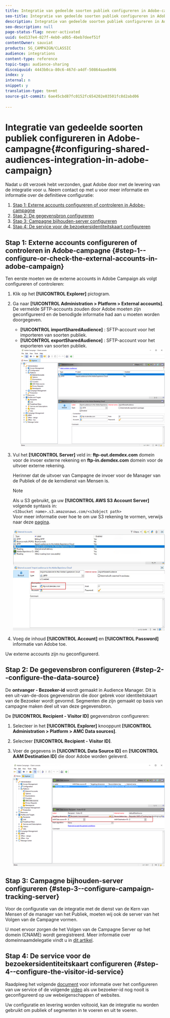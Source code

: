 ```yaml
---
title: Integratie van gedeelde soorten publiek configureren in Adobe-campagne
seo-title: Integratie van gedeelde soorten publiek configureren in Adobe-campagne
description: Integratie van gedeelde soorten publiek configureren in Adobe-campagne
seo-description: null
page-status-flag: never-activated
uuid: 6ed137e4-027f-4eb0-a0b5-4beb7deef51f
contentOwner: sauviat
products: SG_CAMPAIGN/CLASSIC
audience: integrations
content-type: reference
topic-tags: audience-sharing
discoiquuid: 4443b0ca-80c6-467d-a4df-50864aae8496
index: y
internal: n
snippet: y
translation-type: tm+mt
source-git-commit: 6ae45cbd87fc0152fc654202e03501fc8d2abd06

---
```



# Integratie van gedeelde soorten publiek configureren in Adobe-campagne{#configuring-shared-audiences-integration-in-adobe-campaign}

Nadat u dit verzoek hebt verzonden, gaat Adobe door met de levering van de integratie voor u. Neem contact op met u voor meer informatie en informatie over de definitieve configuratie:

1. [Stap 1: Externe accounts configureren of controleren in Adobe-campagne](#step-1--configure-or-check-the-external-accounts-in-adobe-campaign)
1. [Stap 2: De gegevensbron configureren](#step-2--configure-the-data-source)
1. [Stap 3: Campagne bijhouden-server configureren](#step-3--configure-campaign-tracking-server)
1. [Stap 4: De service voor de bezoekersidentiteitskaart configureren](#step-4--configure-the-visitor-id-service)

## Stap 1: Externe accounts configureren of controleren in Adobe-campagne {#step-1--configure-or-check-the-external-accounts-in-adobe-campaign}

Ten eerste moeten we de externe accounts in Adobe Campaign als volgt configureren of controleren:

1. Klik op het **[!UICONTROL Explorer]** pictogram.
1. Ga naar **[!UICONTROL Administration > Platform > External accounts]**. De vermelde SFTP-accounts zouden door Adobe moeten zijn geconfigureerd en de benodigde informatie had aan u moeten worden doorgegeven.

   * **[!UICONTROL importSharedAudience]** : SFTP-account voor het importeren van soorten publiek.
   * **[!UICONTROL exportSharedAudience]** : SFTP-account voor het exporteren van soorten publiek.
   ![](assets/aam_config_1.png)

1. Vul het **[!UICONTROL Server]** veld in: **ftp-out.demdex.com** domein voor de invoer externe rekening en **ftp-in.demdex.com** domein voor de uitvoer externe rekening.

   Herinner dat de uitvoer van Campagne de invoer voor de Manager van de Publiek of de de kerndienst van Mensen is.

   >[!NOTE]
   >
   >Als u S3 gebruikt, ga uw **[!UICONTROL AWS S3 Account Server]** volgende syntaxis in:\
   `<S3bucket name>.s3.amazonaws.com/<s3object path>`\
   Voor meer informatie over hoe te om uw S3 rekening te vormen, verwijs naar deze [pagina](../../platform/using/external-accounts.md#amazon-simple-storage-service--s3--external-account).

   ![](assets/aam_config_2.png)

1. Voeg de inhoud **[!UICONTROL Account]** en **[!UICONTROL Password]** informatie van Adobe toe.

Uw externe accounts zijn nu geconfigureerd.

## Stap 2: De gegevensbron configureren {#step-2--configure-the-data-source}

De **ontvanger - Bezoeker-id** wordt gemaakt in Audience Manager. Dit is een uit-van-de-doos gegevensbron die door gebrek voor identiteitskaart van de Bezoeker wordt gevormd. Segmenten die zijn gemaakt op basis van campagne maken deel uit van deze gegevensbron.

De **[!UICONTROL Recipient - Visitor ID]** gegevensbron configureren:

1. Selecteer in het **[!UICONTROL Explorer]** knooppunt **[!UICONTROL Administration > Platform > AMC Data sources]**.
1. Selecteer **[!UICONTROL Recipient - Visitor ID]**.
1. Voer de gegevens in **[!UICONTROL Data Source ID]** en **[!UICONTROL AAM Destination ID]** die door Adobe worden geleverd.

   ![](assets/aam_config_3.png)

## Stap 3: Campagne bijhouden-server configureren {#step-3--configure-campaign-tracking-server}

Voor de configuratie van de integratie met de dienst van de Kern van Mensen of de manager van het Publiek, moeten wij ook de server van het Volgen van de Campagne vormen.

U moet ervoor zorgen de het Volgen van de Campagne Server op het domein (CNAME) wordt geregistreerd. Meer informatie over domeinnaamdelegatie vindt u in [dit artikel](https://helpx.adobe.com/campaign/kb/domain-name-delegation.html).

## Stap 4: De service voor de bezoekersidentiteitskaart configureren {#step-4--configure-the-visitor-id-service}

Raadpleeg het volgende [document](https://marketing.adobe.com/resources/help/en_US/mcvid/mcvid-setup-aam-analytics.html) voor informatie over het configureren van uw service of de volgende [video](https://helpx.adobe.com/marketing-cloud/how-to/email-marketing.html#step-two) als uw bezoeker-id nog nooit is geconfigureerd op uw webeigenschappen of websites.

Uw configuratie en levering worden voltooid, kan de integratie nu worden gebruikt om publiek of segmenten in te voeren en uit te voeren.
